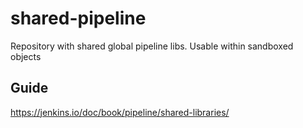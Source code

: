 # shared-pipeline
Repository with shared global pipeline libs. Usable within sandboxed objects

## Guide

https://jenkins.io/doc/book/pipeline/shared-libraries/
